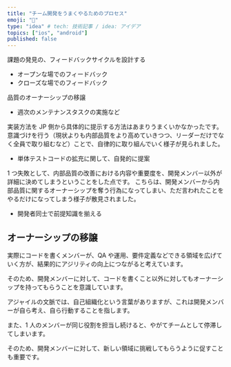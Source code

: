 ```yaml
---
title: "チーム開発をうまくやるためのプロセス"
emoji: "🕌"
type: "idea" # tech: 技術記事 / idea: アイデア
topics: ["ios", "android"]
published: false
---
```


課題の発見の、フィードバックサイクルを設計する

- オープンな場でのフィードバック
- クローズな場でのフィードバック

品質のオーナーシップの移譲

- 週次のメンテナンスタスクの実施など

実装方法を JP 側から具体的に提示する方法はあまりうまくいかなかったです。
意識づけを行う（現状よりも内部品質をより高めていきつつ、リーダーだけでなく全員で取り組むなど）ことで、自律的に取り組んでいく様子が見られました。

- 単体テストコードの拡充に関して、自発的に提案

1 つ失敗として、内部品質の改善における内容や重要度を、開発メンバー以外が詳細に決めてしまうということをした点です。
こちらは、開発メンバーから内部品質に関するオーナーシップを奪う行為になってしまい、ただ言われたことをやるだけになってしまう様子が散見されました。

- 開発者同士で前提知識を揃える

## オーナーシップの移譲

実際にコードを書くメンバーが、QA や運用、要件定義などできる領域を広げていく方が、結果的にアジリティの向上につながると考えています。

そのため、開発メンバーに対して、コードを書くこと以外に対してもオーナーシップを持ってもらうことを意識しています。

アジャイルの文脈では、自己組織化という言葉がありますが、これは開発メンバーが自ら考え、自ら行動することを指します。

また、1 人のメンバーが同じ役割を担当し続けると、やがてチームとして停滞してしまいます。

そのため、開発メンバーに対して、新しい領域に挑戦してもらうように促すことも重要です。
